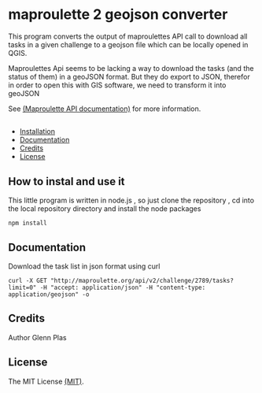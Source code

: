 # maproulette 2 geojson converter

This program converts the output of maproulettes API call to download all tasks in a given challenge to a geojson file which can be locally opened in QGIS.

Maproulettes Api seems to be lacking a way to download the tasks (and the status of them) in a geoJSON format.  But they do export to JSON, therefor in order to open this with GIS software, we need to transform it into geoJSON

See [(Maproulette API documentation)](http://maproulette.org/docs/swagger-ui/index.html?url=/assets/swagger.json) for more information.

## 

* [Installation](#Installation)
* [Documentation](#Documentation)
* [Credits](#Credits)
* [License](#License)

<a name="Installation"></a>
## How to instal and use it

This little program is written in node.js , so just clone the repository , cd into the local repository directory and install the node packages

    npm install

<a name="Documentation"></a>
## Documentation

Download the task list in json format using curl 

    curl -X GET "http://maproulette.org/api/v2/challenge/2789/tasks?limit=0" -H "accept: application/json" -H "content-type: application/geojson" -o


<a name="Credits"></a>
## Credits

Author Glenn Plas

<a name="License"></a>
## License

The MIT License [(MIT)](https://github.com/gplv2/maproulette2geojson/blob/master/LICENSE).


